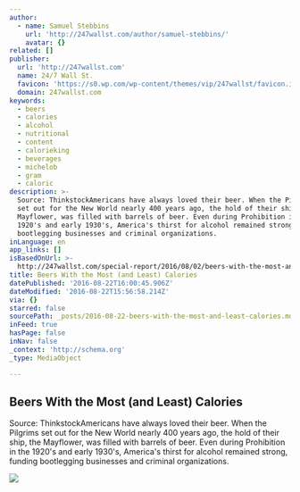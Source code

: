 ```yaml
---
author:
  - name: Samuel Stebbins
    url: 'http://247wallst.com/author/samuel-stebbins/'
    avatar: {}
related: []
publisher:
  url: 'http://247wallst.com'
  name: 24/7 Wall St.
  favicon: 'https://s0.wp.com/wp-content/themes/vip/247wallst/favicon.ico'
  domain: 247wallst.com
keywords:
  - beers
  - calories
  - alcohol
  - nutritional
  - content
  - calorieking
  - beverages
  - michelob
  - gram
  - caloric
description: >-
  Source: ThinkstockAmericans have always loved their beer. When the Pilgrims
  set out for the New World nearly 400 years ago, the hold of their ship, the
  Mayflower, was filled with barrels of beer. Even during Prohibition in the
  1920's and early 1930's, America's thirst for alcohol remained strong, funding
  bootlegging businesses and criminal organizations.
inLanguage: en
app_links: []
isBasedOnUrl: >-
  http://247wallst.com/special-report/2016/08/02/beers-with-the-most-and-least-calories/
title: Beers With the Most (and Least) Calories
datePublished: '2016-08-22T16:00:45.906Z'
dateModified: '2016-08-22T15:56:58.214Z'
via: {}
starred: false
sourcePath: _posts/2016-08-22-beers-with-the-most-and-least-calories.md
inFeed: true
hasPage: false
inNav: false
_context: 'http://schema.org'
_type: MediaObject

---
```

<article style=""><h1>Beers With the Most (and Least) Calories</h1><p>Source: ThinkstockAmericans have always loved their beer. When the Pilgrims set out for the New World nearly 400 years ago, the hold of their ship, the Mayflower, was filled with barrels of beer. Even during Prohibition in the 1920's and early 1930's, America's thirst for alcohol remained strong, funding bootlegging businesses and criminal organizations.</p><img src="https://i0.wp.com/247wallst.files.wordpress.com/2016/08/bucket-of-beer.jpg?fit=440%2C330&amp;ssl=1" /></article>